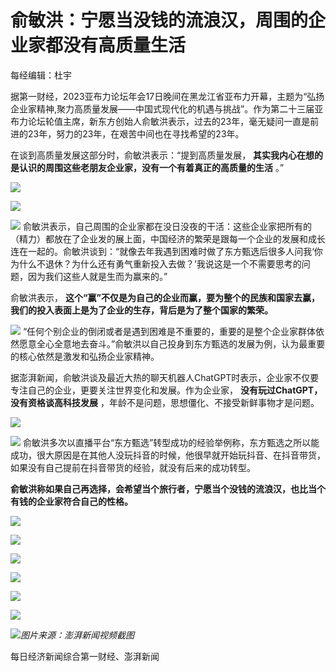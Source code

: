 # 俞敏洪：宁愿当没钱的流浪汉，周围的企业家都没有高质量生活

每经编辑：杜宇

据第一财经，2023亚布力论坛年会17日晚间在黑龙江省亚布力开幕，主题为“弘扬企业家精神,聚力高质量发展——中国式现代化的机遇与挑战”。作为第二十三届亚布力论坛轮值主席，新东方创始人俞敏洪表示，过去的23年，毫无疑问一直是前进的23年，努力的23年，在艰苦中间也在寻找希望的23年。

在谈到高质量发展这部分时，俞敏洪表示：“提到高质量发展， **其实我内心在想的是认识的周围这些老朋友企业家，没有一个有着真正的高质量的生活** 。”

![](https://inews.gtimg.com/om_bt/OBJAk1zit_x30cp37hifozyDMugfLvguBw3JiuKwu5Ik8AA/1000)

![](https://inews.gtimg.com/om_bt/ONg4oJPbQaS5TL_qfh78SwvqiPvKlIMrYbV6OVOI4o6sUAA/1000)

![](https://inews.gtimg.com/om_bt/OtdgYwCud2RW0Go-rmifBbQ6VaK2sw_eXYFOX7iMTJ0zoAA/1000)
俞敏洪表示，自己周围的企业家都在没日没夜的干活：这些企业家把所有的（精力）都放在了企业发的展上面，中国经济的繁荣是跟每一个企业的发展和成长连在一起的。俞敏洪谈到：“就像去年我遇到困难时做了东方甄选后很多人问我‘你为什么不退休？为什么还有勇气重新投入去做？’我说这是一个不需要思考的问题，因为我们这些人就是生而为赢来的。”

俞敏洪表示， **这个“赢”不仅是为自己的企业而赢，要为整个的民族和国家去赢，我们的投入表面上是为了企业的生存，背后是为了整个国家的繁荣。**

![](https://inews.gtimg.com/om_bt/OJuJYplipiq_ReW5ULdSTbH2Ymjp1bvgYlssYqVndAHbYAA/1000)
“任何个别企业的倒闭或者是遇到困难是不重要的，重要的是整个企业家群体依然愿意全心全意地去奋斗。”俞敏洪以自己投身到东方甄选的发展为例，认为最重要的核心依然是激发和弘扬企业家精神。

据澎湃新闻，俞敏洪谈及最近大热的聊天机器人ChatGPT时表示，企业家不仅要专注自己的企业，更要关注世界变化和发展。作为企业家，
**没有玩过ChatGPT，没有资格谈高科技发展** ，年龄不是问题，思想僵化、不接受新鲜事物才是问题。

![](https://inews.gtimg.com/om_bt/O2Z3W4soH4R36n2TK5LX0PLSmiibKBck8zORyl2b2BFK4AA/1000)

![](https://inews.gtimg.com/om_bt/OAJ7Fz9NzzS87Wlo9Pmd02ya5D6tRwbE6o3nznGZNHsQUAA/1000)
俞敏洪多次以直播平台“东方甄选”转型成功的经验举例称，东方甄选之所以能成功，很大原因是在其他人没玩抖音的时候，他很早就开始玩抖音、在抖音带货，如果没有自己提前在抖音带货的经验，就没有后来的成功转型。

**俞敏洪称如果自己再选择，会希望当个旅行者，宁愿当个没钱的流浪汉，也比当个有钱的企业家符合自己的性格。**

![](https://inews.gtimg.com/om_bt/OI359DQFN_9ldAYeolo6INBwwIu8qpJIk4ebnJdJmeGsoAA/1000)

![](https://inews.gtimg.com/om_bt/OjiaCs-Cctbl8SiwlTN8N3ip5zSJM91WOf3Ye9urxMjeUAA/1000)

![](https://inews.gtimg.com/om_bt/OJwiTQ4-f_S6cRwOmwld3H8W_Gw1ZWre3jKZY1h9E8IA8AA/1000)

![](https://inews.gtimg.com/om_bt/O5h2C8J2SiSlQEWgEh8YfAbumzvbtsVSCMsB2qyybkRHcAA/1000)

![](https://inews.gtimg.com/om_bt/OGg4ACtg75o7c3_IfZlG_GsDr_Vz_9wb4m8BCnND0LJZ0AA/1000)

![](https://inews.gtimg.com/om_bt/OYn96PYM-XMqgA_KqeYpVOweMxDmBJs1m6anAk6Ba_8N8AA/1000)

![](https://inews.gtimg.com/om_bt/Ol1gvoeAGGUfdWqvBgl8HoAK70FbdIfi1KFvYvvZaxZdIAA/1000)_图片来源：澎湃新闻视频截图_

每日经济新闻综合第一财经、澎湃新闻

